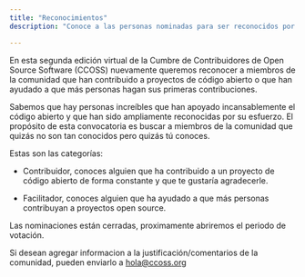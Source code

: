 ```yaml
---
title: "Reconocimientos"
description: "Conoce a las personas nominadas para ser reconocidos por contribuir al open source."

---
```


En esta segunda edición virtual de la Cumbre de Contribuidores de Open Source Software (CCOSS) nuevamente queremos reconocer a miembros de la comunidad que han contribuido a proyectos de código abierto o que han ayudado a que más personas hagan sus primeras contribuciones. 

Sabemos que hay personas increíbles que han apoyado incansablemente el código abierto y que han sido ampliamente reconocidas por su esfuerzo.  El propósito de esta convocatoria es buscar a miembros de la comunidad que quizás no son tan conocidos pero quizás tú conoces.

Estas son las categorías:

* Contribuidor, conoces alguien que ha contribuido a un proyecto de código abierto de forma constante y que te gustaría agradecerle. 

* Facilitador, conoces alguien que ha ayudado a que más personas contribuyan a proyectos open source.

Las nominaciones están cerradas, proximamente abriremos el periodo de votación.

Si desean agregar informacion a la justificación/comentarios de la comunidad, pueden enviarlo a hola@ccoss.org



